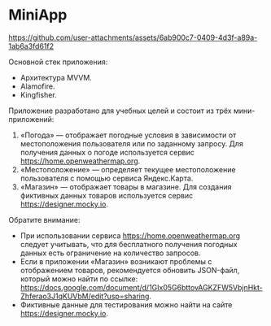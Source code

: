 # MiniApp


https://github.com/user-attachments/assets/6ab900c7-0409-4d3f-a89a-1ab6a3fd61f2


Основной стек приложения:
- Архитектура MVVM.
- Alamofire.
- Kingfisher.

Приложение разработано для учебных целей и состоит из трёх мини-приложений:

1. «Погода» — отображает погодные условия в зависимости от местоположения пользователя или по заданному запросу. Для получения данных о погоде используется сервис https://home.openweathermap.org.
2. «Местоположение» — определяет текущее местоположение пользователя с помощью сервиса Яндекс.Карта.
3. «Магазин» — отображает товары в магазине. Для создания фиктивных данных товаров используется сервис https://designer.mocky.io.

Обратите внимание:
* При использовании сервиса https://home.openweathermap.org следует учитывать, что для бесплатного получения погодных данных есть ограничение на количество запросов.
* Если в приложении «Магазин» возникают проблемы с отображением товаров, рекомендуется обновить JSON-файл, который можно найти по ссылке: https://docs.google.com/document/d/1GIx05G6bttovAGKZFW5VbjnHkt-Zhferao3J1qKUVbM/edit?usp=sharing.
* Фиктивные данные для тестирования можно найти на сайте https://designer.mocky.io.
